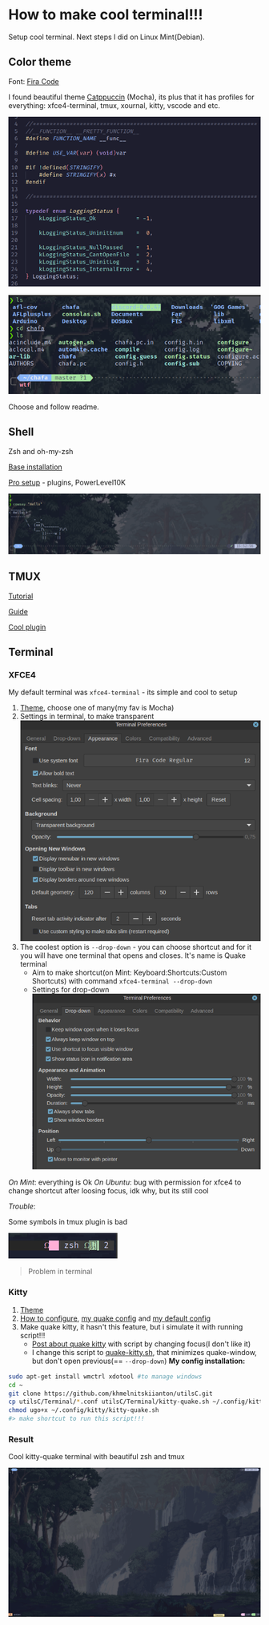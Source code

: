 # How to make cool terminal!!!

Setup cool terminal. Next steps I did on Linux Mint(Debian).

## Color theme

Font: [Fira Code](https://github.com/tonsky/FiraCode)

I found beautiful theme [Catppuccin](https://github.com/catppuccin/) (Mocha), its plus that it has profiles for everything: xfce4-terminal, tmux, xournal, kitty, vscode and etc.

![VSCODE CATPPUCCIN](images/image1.png)

![TERMINAL CATPPUCCIN](images/image2.png)

Choose and follow readme.

## Shell

Zsh and oh-my-zsh

[Base installation](https://losst.pro/nastrojka-zsh-i-oh-my-zsh)

[Pro setup](https://habr.com/ru/articles/516004/) - plugins, PowerLevel10K

![After](images/image5.png)

## TMUX

[Tutorial](https://hamvocke.com/blog/a-quick-and-easy-guide-to-tmux)

[Guide](https://github.com/tmux/tmux/wiki/Getting-Started)

[Cool plugin](https://github.com/catppuccin/tmux)

## Terminal

### XFCE4

My default terminal was `xfce4-terminal` - its simple and cool to setup

1. [Theme](https://github.com/catppuccin/xfce4-terminal), choose one of many(my fav is Mocha)
2. Settings in terminal, to make transparent
![settings](images/image3.png)
3. The coolest option is `--drop-down` - you can choose shortcut and for it you will have one terminal that opens and closes. It's name is Quake terminal
    + Aim to make shortcut(on Mint: Keyboard:Shortcuts:Custom Shortcuts) with command `xfce4-terminal --drop-down`
    + Settings for drop-down ![drop-down](images/image4.png)

*On Mint*: everything is Ok
*On Ubuntu*: bug with permission for xfce4 to change shortcut after loosing focus, idk why, but its still cool

*Trouble*:

Some symbols in tmux plugin is bad

![icons](images/image6.png)

> Problem in terminal

### Kitty

1. [Theme](https://github.com/catppuccin/kitty)
2. [How to configure](https://sw.kovidgoyal.net/kitty/conf/), [my quake config](kitty-quake.conf) and [my default config](kitty.conf)
3. Make quake kitty, it hasn't this feature, but i simulate it with running script!!!
    + [Post about quake kitty](https://johan.hal.se/wrote/2022/07/06/quake-kitty/) with script by changing focus(I don't like it)
    + I change this script to [quake-kitty.sh](quake-kitty.sh), that minimizes quake-window, but don't open previous(== `--drop-down`)
**My config installation:**
```bash
sudo apt-get install wmctrl xdotool #to manage windows
cd ~
git clone https://github.com/khmelnitskiianton/utilsC.git
cp utilsC/Terminal/*.conf utilsC/Terminal/kitty-quake.sh ~/.config/kitty/
chmod ugo+x ~/.config/kitty/kitty-quake.sh
#> make shortcut to run this script!!!
```
### Result

Cool kitty-quake terminal with beautiful zsh and tmux

![end](images/image7.png)
